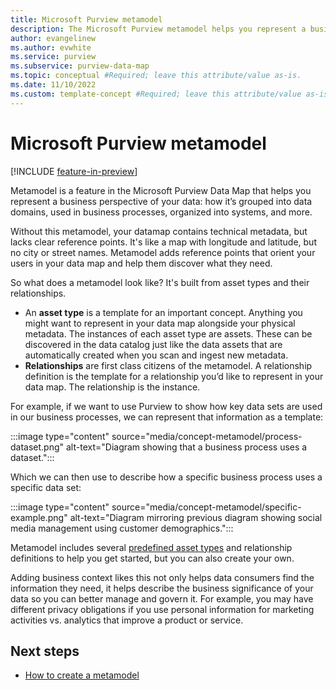 ```yaml
---
title: Microsoft Purview metamodel
description: The Microsoft Purview metamodel helps you represent a business perspective of your data, how it’s grouped into data domains, used in business processes, organized into systems, and more.  
author: evangelinew
ms.author: evwhite
ms.service: purview
ms.subservice: purview-data-map
ms.topic: conceptual #Required; leave this attribute/value as-is.
ms.date: 11/10/2022
ms.custom: template-concept #Required; leave this attribute/value as-is.
---
```


# Microsoft Purview metamodel

[!INCLUDE [feature-in-preview](includes/feature-in-preview.md)]

Metamodel is a feature in the Microsoft Purview Data Map that helps you represent a business perspective of your data: how it’s grouped into data domains, used in business processes, organized into systems, and more.

Without this metamodel, your datamap contains technical metadata, but lacks clear reference points. It's like a map with longitude and latitude, but no city or street names. Metamodel adds reference points that orient your users in your data map and help them discover what they need.

So what does a metamodel look like?
It's built from asset types and their relationships.

- An **asset type** is a template for an important concept. Anything you might want to represent in your data map alongside your physical metadata. The instances of each asset type are assets. These can be discovered in the data catalog just like the data assets that are automatically created when you scan and ingest new metadata.
- **Relationships** are first class citizens of the metamodel. A relationship definition is the template for a relationship you’d like to represent in your data map. The relationship is the instance.  

For example, if we want to use Purview to show how key data sets are used in our business processes, we can represent that information as a template:  

:::image type="content" source="media/concept-metamodel/process-dataset.png" alt-text="Diagram showing that a business process uses a dataset.":::

Which we can then use to describe how a specific business process uses a specific data set: 

:::image type="content" source="media/concept-metamodel/specific-example.png" alt-text="Diagram mirroring previous diagram showing social media management using customer demographics.":::

Metamodel includes several [predefined asset types](how-to-metamodel.md#predefined-asset-types) and relationship definitions to help you get started, but you can also create your own.

Adding business context likes this not only helps data consumers find the information they need, it helps describe the business significance of your data so you can better manage and govern it. For example, you may have different privacy obligations if you use personal information for marketing activities vs. analytics that improve a product or service.

## Next steps

- [How to create a metamodel](how-to-metamodel.md)